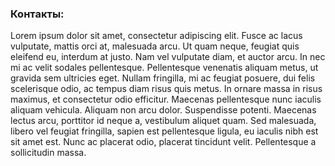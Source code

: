 ﻿
### Контакты:

Lorem ipsum dolor sit amet, consectetur adipiscing elit. Fusce ac lacus vulputate, mattis orci at, malesuada arcu. Ut quam neque, feugiat quis eleifend eu, interdum at justo. Nam vel vulputate diam, et auctor arcu. In nec mi ac velit sodales pellentesque. Pellentesque venenatis aliquam metus, ut gravida sem ultricies eget. Nullam fringilla, mi ac feugiat posuere, dui felis scelerisque odio, ac tempus diam risus quis metus. In ornare massa in risus maximus, et consectetur odio efficitur. Maecenas pellentesque nunc iaculis aliquam vehicula. Aliquam non arcu dolor. Suspendisse potenti. Maecenas lectus arcu, porttitor id neque a, vestibulum aliquet quam. Sed malesuada, libero vel feugiat fringilla, sapien est pellentesque ligula, eu iaculis nibh est sit amet est. Nunc ac placerat odio, placerat tincidunt velit. Pellentesque a sollicitudin massa.